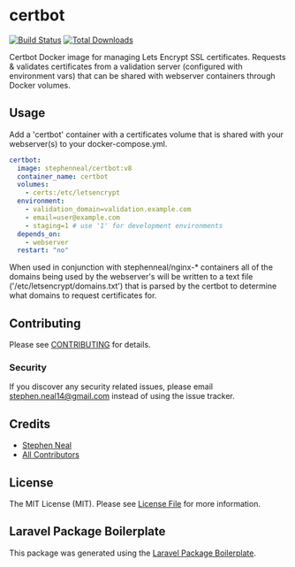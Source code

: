 # certbot

[![Build Status](https://img.shields.io/travis/sfneal/actions/master.svg?style=flat-square)](https://travis-ci.org/sfneal/certbot)
[![Total Downloads](https://img.shields.io/docker/pulls/stephenneal/certbot?style=flat-square)](https://hub.docker.com/r/stephenneal/certbot)


Certbot Docker image for managing Lets Encrypt SSL certificates.  Requests & validates certificates from a validation server (configured with environment vars) that can be shared with webserver containers through Docker volumes.

## Usage

Add a 'certbot' container with a certificates volume that is shared with your webserver(s) to your docker-compose.yml.  

```yaml
certbot:
  image: stephenneal/certbot:v8
  container_name: certbot
  volumes:
    - certs:/etc/letsencrypt
  environment:
    - validation_domain=validation.example.com
    - email=user@example.com
    - staging=1 # use '1' for development environments
  depends_on:
    - webserver
  restart: "no"
```

When used in conjunction with stephenneal/nginx-* containers all of the domains being used by the webserver's will be written to a text file ('/etc/letsencrypt/domains.txt') that is parsed by the certbot to determine what domains to request certificates for.

## Contributing

Please see [CONTRIBUTING](CONTRIBUTING.md) for details.

### Security

If you discover any security related issues, please email stephen.neal14@gmail.com instead of using the issue tracker.

## Credits

- [Stephen Neal](https://github.com/sfneal)
- [All Contributors](../../contributors)

## License

The MIT License (MIT). Please see [License File](LICENSE.md) for more information.

## Laravel Package Boilerplate

This package was generated using the [Laravel Package Boilerplate](https://laravelpackageboilerplate.com).
